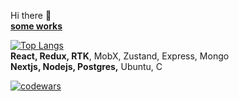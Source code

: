  Hi there 👋  
**<a href="https://github.com/SashaJozwiak/some-works" target="_blank">some works</a>**  

[![Top Langs](https://github-readme-stats.vercel.app/api/top-langs/?username=SashaJozwiak&layout=compact)](https://github.com/anuraghazra/github-readme-stats)  
**React, Redux, RTK**, MobX, Zustand, Express, Mongo  
**Nextjs, Nodejs, Postgres,** Ubuntu, C

[![codewars](https://www.codewars.com/users/SashaJozwiak/badges/small)](https://www.codewars.com/users/SashaJozwiak)  



<!--
tg: <a href="https://t.me/zwiak" target="_blank">@zwiak</a>
**SashaJozwiak/SashaJozwiak** is a ✨ _special_ ✨ repository because its `README.md` (this file) appears on your GitHub profile.

Here are some ideas to get you started:

- 🔭 I’m currently working on ...
- 🌱 I’m currently learning ...
- 👯 I’m looking to collaborate on ...
- 🤔 I’m looking for help with ...
- 💬 Ask me about ...
- 📫 How to reach me: ...
- 😄 Pronouns: ...
- ⚡ Fun fact: ...
-->
